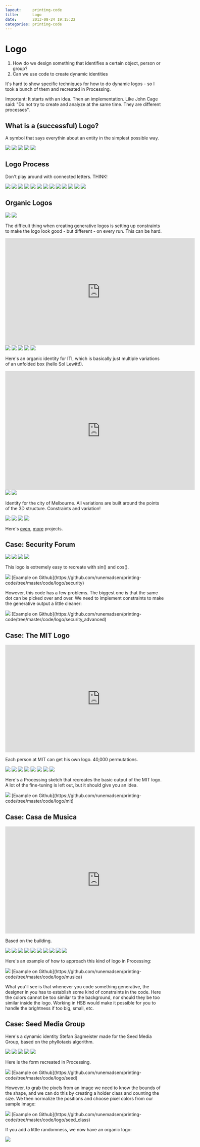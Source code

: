 ```yaml
---
layout:     printing-code
title:      Logo
date:       2013-08-24 19:15:22
categories: printing-code
---
```



Logo
====

1. How do we design something that identifies a certain object, person or group?
2. Can we use code to create dynamic identities

It's hard to show specific techniques for how to do dynamic logos - so I took a bunch of them and recreated in Processing.

Important: It starts with an idea. Then an implementation. Like John Cage said: "Do not try to create and analyze at the same time. They are different processes".


What is a (successful) Logo?
----------------------------

A symbol that says everythin about an entity in the simplest possible way.

<img src="{% asset_path printing-code/grid/grid5_small.jpg %}" data-slideshow="{% asset_path printing-code/grid/grid5.jpg %}" />

<img src="{% asset_path printing-code/logo/okasan_small.jpg %}" data-slideshow="{% asset_path printing-code/logo/okasan.jpg %}" />

<img src="{% asset_path printing-code/logo/ibm_small.jpg %}" data-slideshow="{% asset_path printing-code/logo/ibm.jpg %}" />

<img src="{% asset_path printing-code/logo/look_small.jpg %}" data-slideshow="{% asset_path printing-code/logo/look.jpg %}" />

<img src="{% asset_path printing-code/logo/families_small.jpg %}" data-slideshow="{% asset_path printing-code/logo/families.jpg %}" />


Logo Process
------------

Don't play around with connected letters. THINK!

<img src="{% asset_path printing-code/logo/rand1_small.jpg %}" data-slideshow="{% asset_path printing-code/logo/rand1.png %}" />

<img src="{% asset_path printing-code/logo/rand2_small.jpg %}" data-slideshow="{% asset_path printing-code/logo/rand2.png %}" />

<img src="{% asset_path printing-code/logo/rand3_small.jpg %}" data-slideshow="{% asset_path printing-code/logo/rand3.png %}" />

<img src="{% asset_path printing-code/logo/rand4_small.jpg %}" data-slideshow="{% asset_path printing-code/logo/rand4.png %}" />

<img src="{% asset_path printing-code/logo/rand5_small.jpg %}" data-slideshow="{% asset_path printing-code/logo/rand5.png %}" />

<img src="{% asset_path printing-code/logo/rand6_small.jpg %}" data-slideshow="{% asset_path printing-code/logo/rand6.png %}" />

<img src="{% asset_path printing-code/logo/rand7_small.jpg %}" data-slideshow="{% asset_path printing-code/logo/rand7.png %}" />

<img src="{% asset_path printing-code/logo/rand8_small.jpg %}" data-slideshow="{% asset_path printing-code/logo/rand8.png %}" />

<img src="{% asset_path printing-code/logo/rand9_small.jpg %}" data-slideshow="{% asset_path printing-code/logo/rand9.png %}" />

<img src="{% asset_path printing-code/logo/rand10_small.jpg %}" data-slideshow="{% asset_path printing-code/logo/rand10.png %}" />

<img src="{% asset_path printing-code/logo/rand11_small.jpg %}" data-slideshow="{% asset_path printing-code/logo/rand11.png %}" />

<img src="{% asset_path printing-code/logo/rand12_small.jpg %}" data-slideshow="{% asset_path printing-code/logo/rand12.png %}" />

<img src="{% asset_path printing-code/logo/rand13_small.jpg %}" data-slideshow="{% asset_path printing-code/logo/rand13.png %}" />


Organic Logos
-------------

<img src="{% asset_path printing-code/intro/designing_programmes_small.jpg %}" data-slideshow="{% asset_path printing-code/intro/designing_programmes.jpg %}" />

<img src="{% asset_path printing-code/intro/gerstner_small.jpg %}" data-slideshow="{% asset_path printing-code/intro/gerstner.jpg %}" />

The difficult thing when creating generative logos is setting up constraints to make the logo look good - but different - on every run. This can be hard.

<iframe src="http://player.vimeo.com/video/23500126?title=0&amp;byline=0&amp;portrait=0" width="600" height="338" frameborder="0" data-slideshow="self"> </iframe>

<img src="{% asset_path printing-code/logo/lava_small.jpg %}" data-slideshow="{% asset_path printing-code/logo/lava.jpg %}" />

<img src="{% asset_path printing-code/logo/lava2_small.jpg %}" data-slideshow="{% asset_path printing-code/logo/lava2.jpg %}" />

<img src="{% asset_path printing-code/logo/lava3_small.jpg %}" data-slideshow="{% asset_path printing-code/logo/lava3.jpg %}" />

<img src="{% asset_path printing-code/logo/lava4_small.jpg %}" data-slideshow="{% asset_path printing-code/logo/lava4.jpg %}" />

<img src="{% asset_path printing-code/logo/lava5_small.jpg %}" data-slideshow="{% asset_path printing-code/logo/lava5.jpg %}" />

Here's an organic identity for ITI, which is basically just multiple variations of an unfolded box (hello Sol Lewitt!).

<iframe src="http://player.vimeo.com/video/32502124?title=0&amp;byline=0&amp;portrait=0&amp;color=ffffff" width="600" height="375" frameborder="0" data-slideshow="self"> </iframe>

<img src="{% asset_path printing-code/logo/iti_small.jpg %}" data-slideshow="{% asset_path printing-code/logo/iti.jpg %}" />

<img src="{% asset_path printing-code/logo/iti2_small.jpg %}" data-slideshow="{% asset_path printing-code/logo/iti2.jpg %}" />

Identity for the city of Melbourne. All variations are built around the points of the 3D structure. Constraints and variation!

<img src="{% asset_path printing-code/logo/melbourne_small.jpg %}" data-slideshow="{% asset_path printing-code/logo/melbourne.jpg %}" />

<img src="{% asset_path printing-code/logo/melbourne2_small.jpg %}" data-slideshow="{% asset_path printing-code/logo/melbourne2.jpg %}" />

<img src="{% asset_path printing-code/logo/melbourne3_small.jpg %}" data-slideshow="{% asset_path printing-code/logo/melbourne3.jpg %}" />

<img src="{% asset_path printing-code/logo/melbourne4_small.jpg %}" data-slideshow="{% asset_path printing-code/logo/melbourne4.jpg %}" />

Here's [even](http://superserious.net/work18.html), [more](http://www.underconsideration.com/brandnew/archives/monospace_theatre.php) projects.


Case: Security Forum
--------------------

<img src="{% asset_path printing-code/logo/security_small.jpg %}" data-slideshow="{% asset_path printing-code/logo/security.jpg %}" />

<img src="{% asset_path printing-code/logo/security2_small.jpg %}" data-slideshow="{% asset_path printing-code/logo/security2.jpg %}" />

<img src="{% asset_path printing-code/logo/security3_small.jpg %}" data-slideshow="{% asset_path printing-code/logo/security3.jpg %}" />

<img src="{% asset_path printing-code/logo/security4_small.jpg %}" data-slideshow="{% asset_path printing-code/logo/security4.jpg %}" />

This logo is extremely easy to recreate with sin() and cos().

<img src="{% asset_path printing-code/logo/security_example_small.jpg %}" data-slideshow="{% asset_path printing-code/logo/security_example.jpg %}" />
[Example on Github](https://github.com/runemadsen/printing-code/tree/master/code/logo/security)

However, this code has a few problems. The biggest one is that the same dot can be picked over and over. We need to implement constraints to make the generative output a little cleaner:

<img src="{% asset_path printing-code/logo/security_example_advanced_small.jpg %}" data-slideshow="{% asset_path printing-code/logo/security_example_advanced.jpg %}" />
[Example on Github](https://github.com/runemadsen/printing-code/tree/master/code/logo/security_advanced)


Case: The MIT Logo
------------------

<iframe src="http://player.vimeo.com/video/20250134?title=0&amp;byline=0&amp;portrait=0" width="600" height="339" frameborder="0"> </iframe>

Each person at MIT can get his own logo. 40,000 permutations.

<img src="{% asset_path printing-code/logo/mit_small.jpg %}" data-slideshow="{% asset_path printing-code/logo/mit.jpg %}" />

<img src="{% asset_path printing-code/logo/mit3_small.jpg %}" data-slideshow="{% asset_path printing-code/logo/mit3.jpg %}" />

<img src="{% asset_path printing-code/logo/mit5_small.jpg %}" data-slideshow="{% asset_path printing-code/logo/mit5.jpg %}" />

<img src="{% asset_path printing-code/logo/mit4_small.jpg %}" data-slideshow="{% asset_path printing-code/logo/mit4.jpg %}" />

<img src="{% asset_path printing-code/logo/mit8_small.jpg %}" data-slideshow="{% asset_path printing-code/logo/mit8.jpg %}" />

<img src="{% asset_path printing-code/logo/mit2_small.jpg %}" data-slideshow="{% asset_path printing-code/logo/mit2.jpg %}" />

<img src="{% asset_path printing-code/logo/mit6_small.jpg %}" data-slideshow="{% asset_path printing-code/logo/mit6.jpg %}" />

<img src="{% asset_path printing-code/logo/mit7_small.jpg %}" data-slideshow="{% asset_path printing-code/logo/mit7.jpg %}" />

Here's a Processing sketch that recreates the basic output of the MIT logo. A lot of the fine-tuning is left out, but it should give you an idea.

<img src="{% asset_path printing-code/logo/mit_example_small.jpg %}" data-slideshow="{% asset_path printing-code/logo/mit_example.jpg %}" />
[Example on Github](https://github.com/runemadsen/printing-code/tree/master/code/logo/mit)


Case: Casa de Musica
--------------------

<iframe width="600" height="338" src="http://www.youtube.com/embed/URmKSyKAK5w" frameborder="0" data-slideshow="self"> </iframe>

Based on the building.

<img src="{% asset_path printing-code/logo/musica_small.jpg %}" data-slideshow="{% asset_path printing-code/logo/musica.jpg %}" />

<img src="{% asset_path printing-code/logo/musica2_small.jpg %}" data-slideshow="{% asset_path printing-code/logo/musica2.jpg %}" />

<img src="{% asset_path printing-code/logo/musica3_small.jpg %}" data-slideshow="{% asset_path printing-code/logo/musica3.jpg %}" />

<img src="{% asset_path printing-code/logo/musica4_small.jpg %}" data-slideshow="{% asset_path printing-code/logo/musica4.jpg %}" />

<img src="{% asset_path printing-code/logo/musica5_small.jpg %}" data-slideshow="{% asset_path printing-code/logo/musica5.jpg %}" />

<img src="{% asset_path printing-code/logo/musica6_small.jpg %}" data-slideshow="{% asset_path printing-code/logo/musica6.jpg %}" />

<img src="{% asset_path printing-code/logo/musica7_small.jpg %}" data-slideshow="{% asset_path printing-code/logo/musica7.jpg %}" />

<img src="{% asset_path printing-code/logo/musica8_small.jpg %}" data-slideshow="{% asset_path printing-code/logo/musica8.jpg %}" />

<img src="{% asset_path printing-code/logo/musica9_small.jpg %}" data-slideshow="{% asset_path printing-code/logo/musica9.jpg %}" />

<img src="{% asset_path printing-code/logo/musica10_small.jpg %}" data-slideshow="{% asset_path printing-code/logo/musica10.jpg %}" />

Here's an example of how to approach this kind of logo in Processing:

<img src="{% asset_path printing-code/logo/musica_example_small.jpg %}" data-slideshow="{% asset_path printing-code/logo/musica_example.jpg %}" />
[Example on Github](https://github.com/runemadsen/printing-code/tree/master/code/logo/musica)

What you'll see is that whenever you code something generative, the designer in you has to establish some kind of constraints in the code. Here the colors cannot be too similar to the background, nor should they be too similar inside the logo. Working in HSB would make it possible for you to handle the brightness if too big, small, etc.


Case: Seed Media Group
----------------------

Here's a dynamic identity Stefan Sagmeister made for the Seed Media Group, based on the phyllotaxis algorithm.

<img src="{% asset_path printing-code/logo/seed_small.jpg %}" data-slideshow="{% asset_path printing-code/logo/seed.jpg %}" />

<img src="{% asset_path printing-code/logo/seed2_small.jpg %}" data-slideshow="{% asset_path printing-code/logo/seed2.jpg %}" />

<img src="{% asset_path printing-code/logo/seed3_small.jpg %}" data-slideshow="{% asset_path printing-code/logo/seed3.jpg %}" />

<img src="{% asset_path printing-code/logo/seed4_small.jpg %}" data-slideshow="{% asset_path printing-code/logo/seed4.jpg %}" />

<img src="{% asset_path printing-code/logo/seed5_small.jpg %}" data-slideshow="{% asset_path printing-code/logo/seed5.jpg %}" />

Here is the form recreated in Processing.

<img src="{% asset_path printing-code/logo/seed_example_small.jpg %}" data-slideshow="{% asset_path printing-code/logo/seed_example.jpg %}" />
[Example on Github](https://github.com/runemadsen/printing-code/tree/master/code/logo/seed)
	
However, to grab the pixels from an image we need to know the bounds of the shape, and we can do this by creating a holder class and counting the size. We then normalize the positions and choose pixel colors from our sample image:

<img src="{% asset_path printing-code/logo/seed_example2_small.jpg %}" data-slideshow="{% asset_path printing-code/logo/seed_example2.jpg %}" />
[Example on Github](https://github.com/runemadsen/printing-code/tree/master/code/logo/seed_class)

If you add a little randomness, we now have an organic logo:

<img src="{% asset_path printing-code/logo/seed_examples_small.jpg %}" data-slideshow="{% asset_path printing-code/logo/seed_examples.jpg %}" />